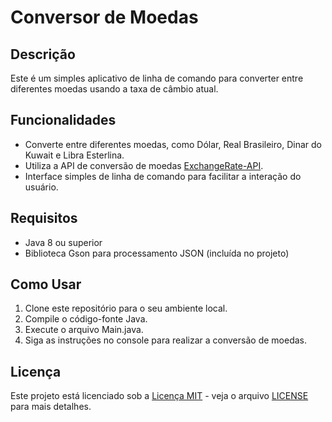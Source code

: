 # Conversor de Moedas

## Descrição
Este é um simples aplicativo de linha de comando para converter entre diferentes moedas usando a taxa de câmbio atual.

## Funcionalidades
- Converte entre diferentes moedas, como Dólar, Real Brasileiro, Dinar do Kuwait e  Libra Esterlina.
- Utiliza a API de conversão de moedas [ExchangeRate-API](https://www.exchangerate-api.com/).
- Interface simples de linha de comando para facilitar a interação do usuário.

## Requisitos
- Java 8 ou superior
- Biblioteca Gson para processamento JSON (incluída no projeto)

## Como Usar
1. Clone este repositório para o seu ambiente local.
2. Compile o código-fonte Java.
3. Execute o arquivo Main.java.
4. Siga as instruções no console para realizar a conversão de moedas.

## Licença
Este projeto está licenciado sob a [Licença MIT](https://opensource.org/licenses/MIT) - veja o arquivo [LICENSE](LICENSE) para mais detalhes.
